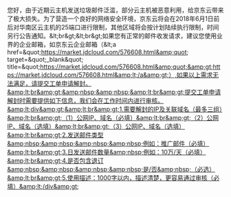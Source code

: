 您好，由于近期云主机发送垃圾邮件泛滥，部分云主机被恶意利用，给京东云带来了极大损失。为了营造一个良好的网络安全环境，京东云将会在2018年6月1日前后对华南区云主机的25端口进行限制，其他区域将会按计划陆续执行限制，时间另行公告通知。&amp;lt;br&amp;gt;&amp;lt;br&amp;gt;如果您有正常的邮件收发请求，建议您使用业界的企业邮箱，如京东云企业邮箱（&amp;lt;a href=&amp;quot;https://market.jdcloud.com/576608.html&amp;quot; target=&amp;quot;_blank&amp;quot; title=&amp;quot;https://market.jdcloud.com/576608.html&amp;quot;&amp;gt;https://market.jdcloud.com/576608.html&amp;lt;/a&amp;gt;）,如果以上需求无法满足，请提交工单申请解封。&amp;lt;br&amp;gt;&amp;nbsp;&amp;nbsp;&amp;lt;br&amp;gt;提交工单申请解封时需要提供如下信息，我们会在工作时间内进行审核。&amp;lt;div&amp;gt;&amp;lt;br&amp;gt;1.需要解封的IP及关联域名（最多三组）&amp;lt;br&amp;gt;（1）公网IP、域名（必填）&amp;lt;br&amp;gt;（2）公网IP、域名（选填）&amp;lt;br&amp;gt;（3）公网IP、域名（选填）&amp;lt;br&amp;gt;2.发送邮件类型&amp;nbsp;&amp;nbsp;&amp;nbsp;&amp;nbsp;例如：推广邮件（必填）&amp;lt;br&amp;gt;3.日发送邮件数量&amp;nbsp;例如：10万/天（必填）&amp;lt;br&amp;gt;4.是否包含退订&amp;nbsp;&amp;nbsp;&amp;nbsp;&amp;nbsp;是/否&amp;nbsp;（必选）&amp;lt;br&amp;gt;5.使用描述：1000字以内，描述清楚，更容易通过审核（必填）&amp;lt;/div&amp;gt;